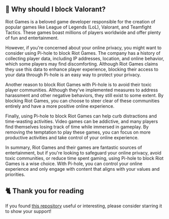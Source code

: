 <!-- [[> SEO
###### Title: 
###### Description: 
###### Tags: 
###### Canonical: /viewer/info/Why_should_I_block_Riot_Games
]]> -->

## 🤔 Why should I block Valorant?
Riot Games is a beloved game developer responsible for the creation of popular games like League of Legends (LoL), Valorant, and Teamfight Tactics.
These games boast millions of players worldwide and offer plenty of fun and entertainment.

However, if you're concerned about your online privacy, you might want to consider using Pi-hole to block Riot Games.
The company has a history of collecting player data, including IP addresses, location, and online behavior, which some players may find discomforting.
Although Riot Games claims they use this data to enhance player experience, blocking their access to your data through Pi-hole is an easy way to protect your privacy.

Another reason to block Riot Games with Pi-hole is to avoid their toxic player communities.
Although they've implemented measures to address harassment and other negative behaviors, they still exist to some extent.
By blocking Riot Games, you can choose to steer clear of these communities entirely and have a more positive online experience.

Finally, using Pi-hole to block Riot Games can help curb distractions and time-wasting activities.
Video games can be addictive, and many players find themselves losing track of time while immersed in gameplay.
By removing the temptation to play these games, you can focus on more productive activities and take control of your online experience.

In summary, Riot Games and their games are fantastic sources of entertainment, but if you're looking to safeguard your online privacy, avoid toxic communities, or reduce time spent gaming, using Pi-hole to block Riot Games is a wise choice.
With Pi-hole, you can control your online experience and only engage with content that aligns with your values and priorities.

## 🐈 Thank you for reading
If you found [this repository](https://github.com/sefinek24/Sefinek-Blocklist-Collection) useful or interesting, please consider starring it to show your support!